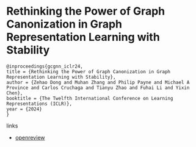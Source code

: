 # Rethinking the Power of Graph Canonization in Graph Representation Learning with Stability

```
@inproceedings{gcgnn_iclr24,
title = {Rethinking the Power of Graph Canonization in Graph Representation Learning with Stability},
author = {Zehao Dong and Muhan Zhang and Philip Payne and Michael A Province and Carlos Cruchaga and Tianyu Zhao and Fuhai Li and Yixin Chen},
booktitle = {The Twelfth International Conference on Learning Representations (ICLR)},
year = {2024}
}
```

links
- [openreview](https://openreview.net/forum?id=nTwb2vBLOV)
